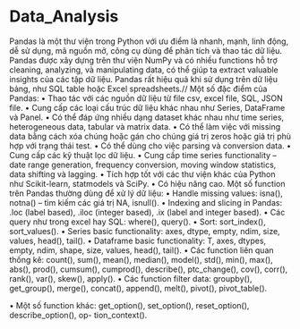 # Data_Analysis
Pandas là một thư viện trong Python với ưu điểm là nhanh, mạnh, linh động, dễ sử dụng, mã nguồn
mở, công cụ dùng để phân tích và thao tác dữ liệu. Pandas được xây dựng trên thư viện NumPy và
có nhiều functions hỗ trợ cleaning, analyzing, và manipulating data, có thể giúp ta extract valuable
insights của các tập dữ liệu. Pandas rất hiệu quả khi sử dụng trên dữ liệu bảng, như SQL table hoặc
Excel spreadsheets.//
Một số đặc điểm của Pandas:
• Thao tác với các nguồn dữ liệu từ file csv, excel file, SQL, JSON file.
• Cung cấp các loại cấu trúc dữ liệu khác nhau như Series, DataFrame và Panel.
• Có thể đáp ứng nhiều dạng dataset khác nhau như time series, heterogeneous data, tabular và
matrix data.
• Có thể làm việc với missing data bằng cách xóa chúng hoặc gán cho chúng giá trị zeros hoặc giá
trị phù hợp với trạng thái test.
• Có thể dùng cho việc parsing và conversion data.
• Cung cấp các kỹ thuật lọc dữ liệu.
• Cung cấp time series functionality – date range generation, frequency conversion, moving window
statistics, data shifting và lagging.
• Tích hợp tốt với các thư viện khác của Python như Scikit-learn, statmodels và SciPy.
• Có hiệu năng cao.
Một số function trên Pandas thường dùng để xử lý dữ liệu:
• Handle missing values: isna(), notna() – tìm kiếm các giá trị NA, isnull().
• Indexing and slicing in Pandas: .loc (label based), .iloc (integer based), .ix (label and integer
based).
• Các query như trong excel hay SQL: where(), query().
• Sort: sort_index(), sort_values().
• Series basic functionality: axes, dtype, empty, ndim, size, values, head(), tail().
• Dataframe basic functionality: T, axes, dtypes, empty, ndim, shape, size, values, head(), tail().
• Các function liên quan thống kê: count(), sum(), mean(), median(), model(), std(), min(),
max(), abs(), prod(), cumsum(), cumprod(), describe(), ptc_change(), cov(), corr(), rank(), var(),
skew(), apply().
• Các function filter data: groupby(), get_group(), merge(), concat(), append(), melt(), pivot(),
pivot_table().

• Một số function khác: get_option(), set_option(), reset_option(), describe_option(), op-
tion_context().
